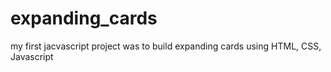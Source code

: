 # expanding_cards
my first jacvascript project was to build expanding cards using HTML, CSS, Javascript
